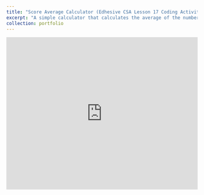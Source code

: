 ```yaml
---
title: "Score Average Calculator (Edhesive CSA Lesson 17 Coding Activity 1)"
excerpt: "A simple calculator that calculates the average of the numbers you give it<br/><img src='/images/AverageNail.png'>"
collection: portfolio
---
```


<iframe height="400px" width="100%" src="https://repl.it/@OMARIBERNARD/ED-Lesson-13-Lesson?lite=true" scrolling="no" frameborder="no" allowtransparency="true" allowfullscreen="true" sandbox="allow-forms allow-pointer-lock allow-popups allow-same-origin allow-scripts allow-modals"></iframe>
